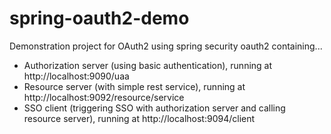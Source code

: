 # spring-oauth2-demo

Demonstration project for OAuth2 using spring security oauth2 containing...

* Authorization server (using basic authentication), running at http://localhost:9090/uaa
* Resource server (with simple rest service), running at http://localhost:9092/resource/service
* SSO client (triggering SSO with authorization server and calling resource server), running at http://localhost:9094/client
